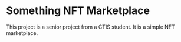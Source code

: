 # Something NFT Marketplace

This project is a senior project from a CTIS student. It is a simple NFT marketplace.
